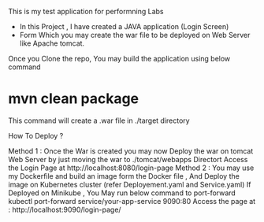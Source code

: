 This is my test application for performning Labs
- In this Project , I have created a JAVA application (Login Screen)
- Form Which you may create the war file to be deployed on Web Server like Apache tomcat.


Once you Clone the repo, You may build the application using below command
 # mvn clean package
 This command will create a .war file in ./target directory


How To Deploy ?

Method 1 : Once the War is created you may now Deploy the war on tomcat Web Server by just moving the war to ./tomcat/webapps Directort
           Access the Login Page at http://localhost:8080/login-page
Method 2 : You may use my Dockerfile and build an image form the Docker file , And Deploy the image on Kubernetes cluster 
           (refer Deployement.yaml and Service.yaml)
           If Deployed on Minikube , You May run below command to port-forward
           kubectl port-forward service/your-app-service 9090:80
           Access the page at : http://localhost:9090/login-page/


           

